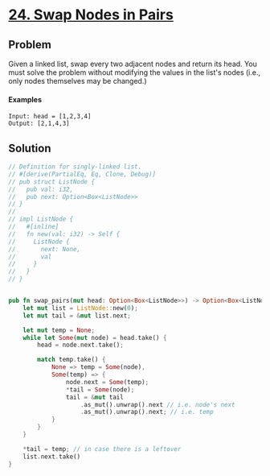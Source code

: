# [24. Swap Nodes in Pairs](https://leetcode.com/problems/swap-nodes-in-pairs/)

## Problem

Given a linked list, swap every two adjacent nodes and return its head. You must
solve the problem without modifying the values in the list's nodes (i.e., only
nodes themselves may be changed.)

#### Examples

```text
Input: head = [1,2,3,4]
Output: [2,1,4,3]
```

## Solution

```rust
// Definition for singly-linked list.
// #[derive(PartialEq, Eq, Clone, Debug)]
// pub struct ListNode {
//   pub val: i32,
//   pub next: Option<Box<ListNode>>
// }
// 
// impl ListNode {
//   #[inline]
//   fn new(val: i32) -> Self {
//     ListNode {
//       next: None,
//       val
//     }
//   }
// }


pub fn swap_pairs(mut head: Option<Box<ListNode>>) -> Option<Box<ListNode>> {
    let mut list = ListNode::new(0);
    let mut tail = &mut list.next;

    let mut temp = None;
    while let Some(mut node) = head.take() {
        head = node.next.take();

        match temp.take() {
            None => temp = Some(node),
            Some(temp) => {
                node.next = Some(temp);
                *tail = Some(node);
                tail = &mut tail
                    .as_mut().unwrap().next // i.e. node's next
                    .as_mut().unwrap().next; // i.e. temp
            }
        }
    }

    *tail = temp; // in case there is a leftover
    list.next.take()
}
```